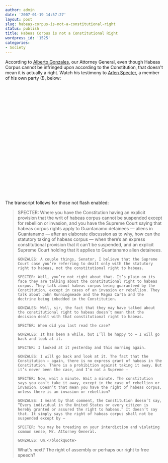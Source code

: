 ```yaml
---
author: admin
date: '2007-01-19 14:57:27'
layout: post
slug: habeas-corpus-is-not-a-constitutional-right
status: publish
title: Habeas Corpus is not a Constitutional Right
wordpress_id: '1525'
categories:
- Society
---
```

According to <a href="http://www.whitehouse.gov/government/gonzales-bio.html">Alberto Gonzales</a>, our Attorney General, even though Habeas Corpus cannot be infringed upon according to the Constitution, that doesn't mean it is actually a right. Watch his testimony to <a href="http://en.wikipedia.org/wiki/Arlen_Specter">Arlen Specter</a>, a member of his own party (!), below:

<object width="425" height="350"><param name="movie" value="http://www.youtube.com/v/KRmmFJiIs9M"></param><param name="wmode" value="transparent"></param><embed src="http://www.youtube.com/v/KRmmFJiIs9M" type="application/x-shockwave-flash" wmode="transparent" width="425" height="350"></embed></object>

The transcript follows for those not flash enabled:

<blockquote>SPECTER: Where you have the Constitution having an explicit provision that the writ of habeas corpus cannot be suspended except for rebellion or invasion, and you have the Supreme Court saying that habeas corpus rights apply to Guantanamo detainees — aliens in Guantanamo — after an elaborate discussion as to why, how can the statutory taking of habeas corpus — when there’s an express constitutional provision that it can’t be suspended, and an explicit Supreme Court holding that it applies to Guantanamo alien detainees.

    GONZALES: A couple things, Senator. I believe that the Supreme Court case you’re referring to dealt only with the statutory right to habeas, not the constitutional right to habeas.

    SPECTER: Well, you’re not right about that. It’s plain on its face they are talking about the constitutional right to habeas corpus. They talk about habeas corpus being guaranteed by the Constitution, except in cases of an invasion or rebellion. They talk about John Runningmeade and the Magna Carta and the doctrine being imbedded in the Constitution.

    GONZALES: Well, sir, the fact that they may have talked about the constitutional right to habeas doesn’t mean that the decision dealt with that constitutional right to habeas.

    SPECTER: When did you last read the case?

    GONZALES: It has been a while, but I’ll be happy to — I will go back and look at it.

    SPECTER: I looked at it yesterday and this morning again.

    GONZALES: I will go back and look at it. The fact that the Constitution — again, there is no express grant of habeas in the Constitution. There is a prohibition against taking it away. But it’s never been the case, and I’m not a Supreme —

    SPECTER: Now, wait a minute. Wait a minute. The constitution says you can’t take it away, except in the case of rebellion or invasion. Doesn’t that mean you have the right of habeas corpus, unless there is an invasion or rebellion?

    GONZALES: I meant by that comment, the Constitution doesn’t say, “Every individual in the United States or every citizen is hereby granted or assured the right to habeas.” It doesn’t say that. It simply says the right of habeas corpus shall not be suspended except by —

    SPECTER: You may be treading on your interdiction and violating common sense, Mr. Attorney General.

    GONZALES: Um.</blockquote>
What's next? The right of assembly or perhaps our right to free speech?
